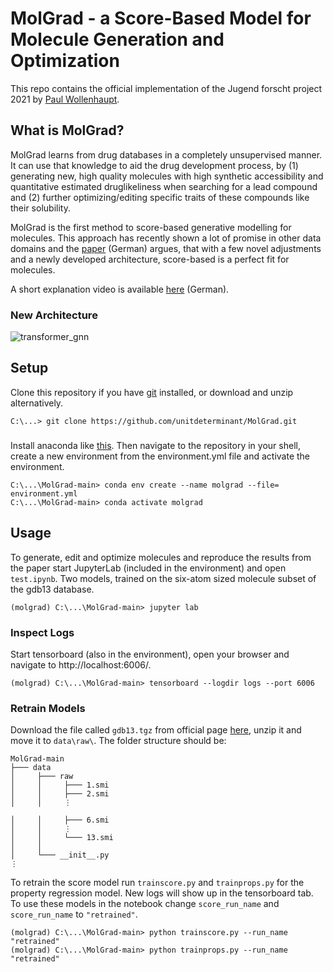 # MolGrad - a Score-Based Model for Molecule Generation and Optimization
This repo contains the official implementation of the Jugend forscht project 2021 by [Paul Wollenhaupt](https://github.com/unitdeterminant).

## What is MolGrad?
MolGrad learns from drug databases in a completely unsupervised manner. It can use that knowledge to aid the drug development process, by (1) generating new, high quality molecules with high synthetic accessibility and quantitative estimated druglikeliness when searching for a lead compound and (2) further optimizing/editing specific traits of these compounds like their solubility.

MolGrad is the first method to score-based generative modelling for molecules. This approach has recently shown a lot of promise in other data domains and the [paper](https://github.com/unitdeterminant/MolGrad/raw/main/paper.pdf) (German) argues, that with a few novel adjustments and a newly developed architecture, score-based is a perfect fit for molecules.

A short explanation video is available [here](https://vimeo.com/546206651) (German).

### New Architecture
![transformer_gnn](https://user-images.githubusercontent.com/77510444/118408139-61f02b00-b684-11eb-95bb-868cb25b3c3f.png)


## Setup
Clone this repository if you have [git](https://git-scm.com/book/en/v2/Getting-Started-Installing-Git) installed, or download and unzip alternatively.  
```
C:\...> git clone https://github.com/unitdeterminant/MolGrad.git
```

###
Install anaconda like [this](https://docs.anaconda.com/anaconda/install/). Then navigate to the repository in your shell, create a new environment from the environment.yml file and activate the environment.

```
C:\...\MolGrad-main> conda env create --name molgrad --file= environment.yml
C:\...\MolGrad-main> conda activate molgrad
```

## Usage
To generate, edit and optimize molecules and reproduce the results from the paper start JupyterLab (included in the environment) and open `test.ipynb`. Two models, trained on the six-atom sized molecule subset of the gdb13 database.

```
(molgrad) C:\...\MolGrad-main> jupyter lab
```

### Inspect Logs
Start tensorboard (also in the environment), open your browser and navigate to http://localhost:6006/.
```
(molgrad) C:\...\MolGrad-main> tensorboard --logdir logs --port 6006
```

### Retrain Models
Download the file called `gdb13.tgz` from official page [here](http://gdbtools.unibe.ch:8080/cdn/gdb13.tgz), unzip it and move it to `data\raw\`. The folder structure should be:

```
MolGrad-main
├─── data
│     ├─── raw
│     │     ├─── 1.smi
│     │     ├─── 2.smi
│     │     ⋮

│     │     ├─── 6.smi
│     │     ⋮
│     │     └─── 13.smi
│     │
│     └─── __init__.py
⋮
```



To retrain the score model run `trainscore.py` and `trainprops.py` for the property regression model. New logs will show up in the tensorboard tab. To use these models in the notebook change `score_run_name` and `score_run_name` to `"retrained"`.

```
(molgrad) C:\...\MolGrad-main> python trainscore.py --run_name "retrained"
(molgrad) C:\...\MolGrad-main> python trainprops.py --run_name "retrained"
```
